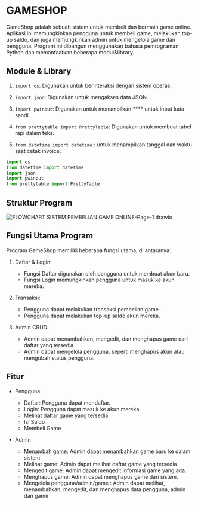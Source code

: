 # GAMESHOP

GameShop adalah sebuah sistem untuk membeli dan bermain game online. Aplikasi ini memungkinkan pengguna untuk membeli game, melakukan top-up saldo, dan juga memungkinkan admin untuk mengelola game dan pengguna. Program ini dibangun menggunakan bahasa pemrograman Python dan memanfaatkan beberapa modul&library.


## Module & Library
1. `import os`: Digunakan untuk berinteraksi dengan sistem operasi.

2. `import json`: Digunakan untuk mengakses data JSON.

3. `import pwinput`: Digunakan untuk menampilkan **** untuk input kata sandi.

4. `from prettytable import PrettyTable`: Digunakan untuk membuat tabel rapi dalam teks.

5. `from datetime import datetime` : untuk menampilkan tanggal dan waktu saat cetak invoice.
```python
import os
from datetime import datetime
import json 
import pwinput
from prettytable import PrettyTable
```
## Struktur Program

![FLOWCHART SISTEM PEMBELIAN GAME ONLINE-Page-1 drawio](https://github.com/PA-DASPRO-Kelompok-13/gameshop/assets/144348757/feda8ef3-6ab4-4eea-a2bc-c98c57001a8f)


## Fungsi Utama Program

Program GameShop memiliki beberapa fungsi utama, di antaranya:

1. Daftar & Login:

    - Fungsi Daftar digunakan oleh pengguna untuk membuat akun baru.
    - Fungsi Login memungkinkan pengguna untuk masuk ke akun mereka.

2. Transaksi:

    - Pengguna dapat melakukan transaksi pembelian game.
    - Pengguna dapat melakukan top-up saldo akun mereka.

3. Admin CRUD:

    - Admin dapat menambahkan, mengedit, dan menghapus game dari daftar yang tersedia.
    - Admin dapat mengelola pengguna, seperti menghapus akun atau mengubah status pengguna.

## Fitur

- Pengguna:

  - Daftar: Pengguna dapat mendaftar.
  - Login: Pengguna dapat masuk ke akun mereka.
  - Melihat daftar game yang tersedia.
  - Isi Saldo
  - Membeli Game
- Admin
  - Menambah game: Admin dapat menambahkan game baru ke dalam sistem.
  - Melihat game: Admin dapat melihat daftar game yang tersedia 
  - Mengedit game: Admin dapat mengedit informasi game yang ada.
  - Menghapus game: Admin dapat menghapus game dari sistem.
  - Mengelola pengguna/admin/game : Admin dapat melihat, menambahkan, mengedit, dan menghapus data pengguna, admin dan game
